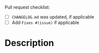 Pull request checklist:

-   [ ] `CHANGELOG.md` was updated, if applicable
-   [ ] Add `Fixes #(issue)` if applicable

<!--
Don't forget to lint and prettier format your code
-->

# Description
